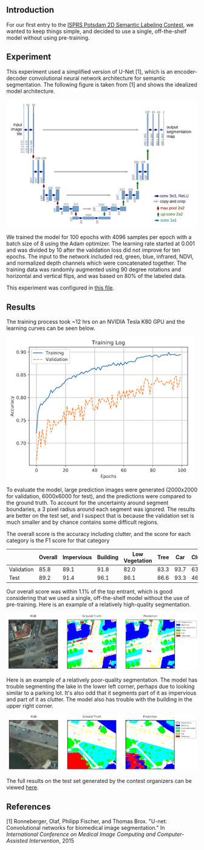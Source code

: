 ## Introduction

For our first entry to the [ISPRS Potsdam 2D Semantic Labeling Contest](http://www2.isprs.org/commissions/comm3/wg4/2d-sem-label-potsdam.html),
we wanted to keep things simple, and decided to use a single, off-the-shelf model without
using pre-training.

## Experiment

This experiment used a simplified version of U-Net [1], which is an encoder-decoder convolutional neural network architecture for semantic segmentation. The following figure is taken from [1]
and shows the idealized model architecture.

![Model architecture](./img/model.png)

We trained the model for
100 epochs with 4096 samples per epoch with a batch size of 8 using the Adam
optimizer.
The learning rate started at 0.001 and was divided by 10 after
the validation loss did not improve for ten epochs.
The input to the network included red, green, blue, infrared, NDVI,
and normalized depth channels which were concatenated together. The training
data was randomly augmented using 90 degree rotations and horizontal and
vertical flips, and was based on 80% of the labeled data.

This experiment was configured in [this file](https://github.com/azavea/keras-semantic-segmentation/blob/develop/src/experiments/3_21_17/unet_all.json).

## Results

The training process took ~12 hrs on an NVIDIA Tesla K80 GPU and the learning
curves can be seen below.

![Learning curves](./img/log.png)

To evaluate the model, large prediction images were generated (2000x2000 for validation, 6000x6000 for test), and the predictions were compared to the ground truth. To account for the uncertainty around segment boundaries, a 3 pixel radius around each segment was ignored.
The results are better on the test set, and I suspect that is because the validation set is much smaller and by chance contains some difficult regions.

The overall score is the accuracy including clutter, and the score for each
category is the F1 score for that category

| | Overall | Impervious | Building | Low Vegetation | Tree | Car | Clutter |
| --- | --- | --- | --- | --- | --- | --- | --- |
| Validation | 85.8 | 89.1 | 91.8 | 82.0 | 83.3 | 93.7 | 63.2 |
| Test | 89.2 | 91.4 | 96.1 | 86.1 | 86.6 | 93.3 | 46.8 |

Our overall score was within 1.1% of the top entrant, which is good considering that we used a single, off-the-shelf model without the use of pre-training. Here is an example of a relatively high-quality segmentation.

![Good segmentation](./img/good1.png)

Here is an example of a relatively poor-quality segmentation. The model has trouble segmenting the lake in the lower left corner, perhaps due to looking similar to a parking lot. It's also odd that it segments part of it as impervious and part of it as clutter. The model also
has trouble with the building in the upper right corner.

![Bad segmentation](./img/bad1.png)

The full results on the test set generated by the contest organizers can be viewed  [here](http://ftp.ipi.uni-hannover.de/ISPRS_WGIII_website/ISPRSIII_4_Test_results/2D_labeling_potsdam/2D_labeling_Potsdam_details_AZ1/index.html).

## References

[1] Ronneberger, Olaf, Philipp Fischer, and Thomas Brox. "U-net: Convolutional networks for biomedical image segmentation." In *International Conference on Medical Image Computing and Computer-Assisted Intervention*, 2015
